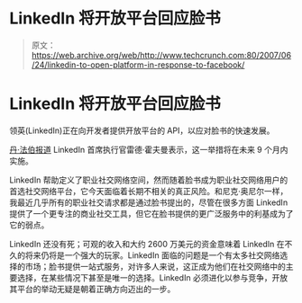 # LinkedIn 将开放平台回应脸书

> 原文：<https://web.archive.org/web/http://www.techcrunch.com:80/2007/06/24/linkedin-to-open-platform-in-response-to-facebook/>

# LinkedIn 将开放平台回应脸书

领英(LinkedIn)正在向开发者提供开放平台的 API，以应对脸书的快速发展。

[丹·法伯报道](https://web.archive.org/web/20220818164135/http://blogs.zdnet.com/BTL/?p=5482) LinkedIn 首席执行官雷德·霍夫曼表示，这一举措将在未来 9 个月内实施。

LinkedIn 帮助定义了职业社交网络空间，然而随着脸书成为职业社交网络用户的首选社交网络平台，它今天面临着长期不相关的真正风险。和尼克·奥尼尔一样，我最近几乎所有的职业社交请求都是通过脸书提出的，尽管在很多方面 LinkedIn 提供了一个更专注的商业社交工具，但它在脸书提供的更广泛服务中的利基成为了它的弱点。

LinkedIn 还没有死；可观的收入和大约 2600 万美元的资金意味着 LinkedIn 在不久的将来仍将是一个强大的玩家。LinkedIn 面临的问题是一个有太多社交网络选择的市场；脸书提供一站式服务，对许多人来说，这正成为他们在社交网络中的主要选择，在某些情况下甚至是唯一的选择。LinkedIn 必须进化以参与竞争，开放其平台的举动无疑是朝着正确方向迈出的一步。